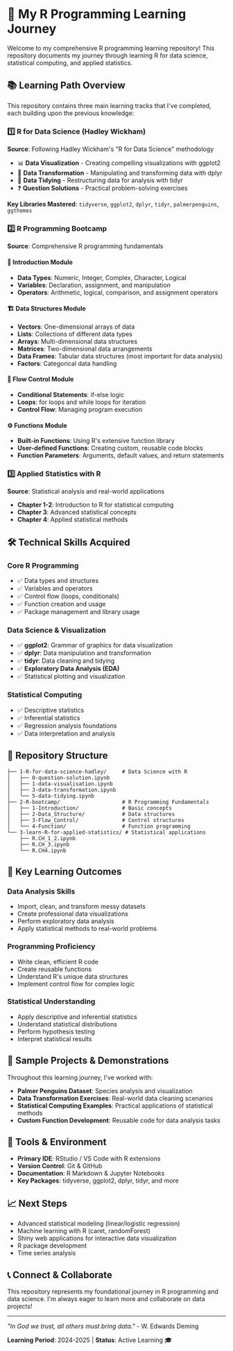 # 🔬 My R Programming Learning Journey

Welcome to my comprehensive R programming learning repository! This repository documents my journey through learning R for data science, statistical computing, and applied statistics.

## 📚 Learning Path Overview

This repository contains three main learning tracks that I've completed, each building upon the previous knowledge:

### 1️⃣ **R for Data Science (Hadley Wickham)**
**Source**: Following Hadley Wickham's "R for Data Science" methodology
- 📊 **Data Visualization** - Creating compelling visualizations with ggplot2
- 🔄 **Data Transformation** - Manipulating and transforming data with dplyr
- 🧹 **Data Tidying** - Restructuring data for analysis with tidyr
- ❓ **Question Solutions** - Practical problem-solving exercises

**Key Libraries Mastered**: `tidyverse`, `ggplot2`, `dplyr`, `tidyr`, `palmerpenguins`, `ggthemes`

### 2️⃣ **R Programming Bootcamp**
**Source**: Comprehensive R programming fundamentals
#### 🚀 Introduction Module
- **Data Types**: Numeric, Integer, Complex, Character, Logical
- **Variables**: Declaration, assignment, and manipulation
- **Operators**: Arithmetic, logical, comparison, and assignment operators

#### 🏗️ Data Structures Module
- **Vectors**: One-dimensional arrays of data
- **Lists**: Collections of different data types
- **Arrays**: Multi-dimensional data structures
- **Matrices**: Two-dimensional data arrangements
- **Data Frames**: Tabular data structures (most important for data analysis)
- **Factors**: Categorical data handling

#### 🔄 Flow Control Module
- **Conditional Statements**: if-else logic
- **Loops**: for loops and while loops for iteration
- **Control Flow**: Managing program execution

#### ⚙️ Functions Module
- **Built-in Functions**: Using R's extensive function library
- **User-defined Functions**: Creating custom, reusable code blocks
- **Function Parameters**: Arguments, default values, and return statements

### 3️⃣ **Applied Statistics with R**
**Source**: Statistical analysis and real-world applications
- **Chapter 1-2**: Introduction to R for statistical computing
- **Chapter 3**: Advanced statistical concepts
- **Chapter 4**: Applied statistical methods

## 🛠️ Technical Skills Acquired

### Core R Programming
- ✅ Data types and structures
- ✅ Variables and operators
- ✅ Control flow (loops, conditionals)
- ✅ Function creation and usage
- ✅ Package management and library usage

### Data Science & Visualization
- ✅ **ggplot2**: Grammar of graphics for data visualization
- ✅ **dplyr**: Data manipulation and transformation
- ✅ **tidyr**: Data cleaning and tidying
- ✅ **Exploratory Data Analysis (EDA)**
- ✅ Statistical plotting and visualization

### Statistical Computing
- ✅ Descriptive statistics
- ✅ Inferential statistics
- ✅ Regression analysis foundations
- ✅ Data interpretation and analysis

## 📁 Repository Structure

```
├── 1-R-for-data-science-hadley/     # Data Science with R
│   ├── 0-question-solution.ipynb
│   ├── 1-data-visualisation.ipynb
│   ├── 3-data-transformation.ipynb
│   └── 5-data-tidying.ipynb
├── 2-R-bootcamp/                    # R Programming Fundamentals
│   ├── 1-Introduction/              # Basic concepts
│   ├── 2-Data_Structure/            # Data structures
│   ├── 3-Flow_Control/              # Control structures
│   └── 4-Function/                  # Function programming
└── 3-learn-R-for-applied-statistics/ # Statistical applications
    ├── R.CH_1_2.ipynb
    ├── R.CH_3.ipynb
    └── R.CH4.ipynb
```

## 🎯 Key Learning Outcomes

### Data Analysis Skills
- Import, clean, and transform messy datasets
- Create professional data visualizations
- Perform exploratory data analysis
- Apply statistical methods to real-world problems

### Programming Proficiency
- Write clean, efficient R code
- Create reusable functions
- Understand R's unique data structures
- Implement control flow for complex logic

### Statistical Understanding
- Apply descriptive and inferential statistics
- Understand statistical distributions
- Perform hypothesis testing
- Interpret statistical results

## 🚀 Sample Projects & Demonstrations

Throughout this learning journey, I've worked with:
- **Palmer Penguins Dataset**: Species analysis and visualization
- **Data Transformation Exercises**: Real-world data cleaning scenarios
- **Statistical Computing Examples**: Practical applications of statistical methods
- **Custom Function Development**: Reusable code for data analysis tasks

## 🔧 Tools & Environment

- **Primary IDE**: RStudio / VS Code with R extensions
- **Version Control**: Git & GitHub
- **Documentation**: R Markdown & Jupyter Notebooks
- **Key Packages**: tidyverse, ggplot2, dplyr, tidyr, and more

## 📈 Next Steps

- Advanced statistical modeling (linear/logistic regression)
- Machine learning with R (caret, randomForest)
- Shiny web applications for interactive data visualization
- R package development
- Time series analysis

## 📞 Connect & Collaborate

This repository represents my foundational journey in R programming and data science. I'm always eager to learn more and collaborate on data projects!

---

*"In God we trust, all others must bring data."* - W. Edwards Deming

**Learning Period**: 2024-2025 | **Status**: Active Learning 🎓